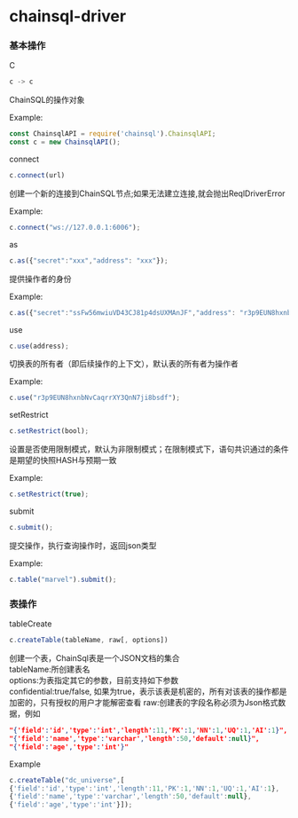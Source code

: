 # chainsql-driver

### 基本操作

C
```javaScript
c -> c
```
ChainSQL的操作对象

Example:
```javaScript
const ChainsqlAPI = require('chainsql').ChainsqlAPI;
const c = new ChainsqlAPI();
```

connect
```javaScript
c.connect(url)
```
创建一个新的连接到ChainSQL节点;如果无法建立连接,就会抛出ReqlDriverError

Example:
```javaScript
c.connect("ws://127.0.0.1:6006");
```

as
```javaScript
c.as({"secret":"xxx","address": "xxx"});
```
提供操作者的身份

Example:
```javaScript
c.as({"secret":"ssFw56mwiuVD43CJ81p4dsUXMAnJF","address": "r3p9EUN8hxnbNvCaqrrXY3QnN7ji8bPf5Y"});
```

use
```javaScript
c.use(address);
```
切换表的所有者（即后续操作的上下文），默认表的所有者为操作者

Example:
```javaScript
c.use("r3p9EUN8hxnbNvCaqrrXY3QnN7ji8bsdf");
```

setRestrict
```javaScript
c.setRestrict(bool);
```
设置是否使用限制模式，默认为非限制模式；在限制模式下，语句共识通过的条件是期望的快照HASH与预期一致

Example:
```javaScript
c.setRestrict(true);
```

submit
```javaScript
c.submit();
```
提交操作，执行查询操作时，返回json类型

Example:
```javaScript
c.table("marvel").submit();
```

### 表操作

tableCreate
```javaScript
c.createTable(tableName, raw[, options])
```
创建一个表，ChainSql表是一个JSON文档的集合  
tableName:所创建表名  
options:为表指定其它的参数，目前支持如下参数  
confidential:true/false, 如果为true，表示该表是机密的，所有对该表的操作都是加密的，只有授权的用户才能解密查看
raw:创建表的字段名称必须为Json格式数据，例如
```json
"{'field':'id','type':'int','length':11,'PK':1,'NN':1,'UQ':1,'AI':1}",
"{'field':'name','type':'varchar','length':50,'default':null}",
"{'field':'age','type':'int'}"
```
Example
```javaScript
c.createTable("dc_universe",[
{'field':'id','type':'int','length':11,'PK':1,'NN':1,'UQ':1,'AI':1},
{'field':'name','type':'varchar','length':50,'default':null},
{'field':'age','type':'int'}]);
```